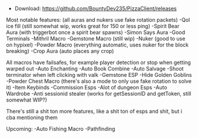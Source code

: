 - Download: https://github.com/BountyDev235/PizzaClient/releases

Most notable features: (all auras and nukers use fake rotation packets) -Qol ice fill (still somewhat wip, works great for 150 or less ping) -Spirit Bear Aura (with triggerbot once a spirit bear spawns) -Simon Says Aura -Good Terminals -Mithril Macro -Gemstone Macro (still wip) -Nuker (good to use on hypixel) -Powder Macro (everything automatic, uses nuker for the block breaking) -Crop Aura (auto places any crop)

All macros have failsafes, for example player detection or stop when getting warped out -Auto Enchanting -Auto Book Combine -Auto Salvage -Shoot terminator when left clicking with valk -Gemstone ESP -Hide Golden Goblins -Powder Chest Macro (there's also a mode to only use fake rotation to solve it) -Item Keybinds -Commission Esps -Alot of dungeon Esps -Auto Wardrobe -Anti sessionid stealer (works for getSessionID and getToken, still somewhat WIP?)

There's still a shit ton more features, like a shit ton of esps and shit, but i cba mentioning them

Upcoming: -Auto Fishing Macro -Pathfinding
